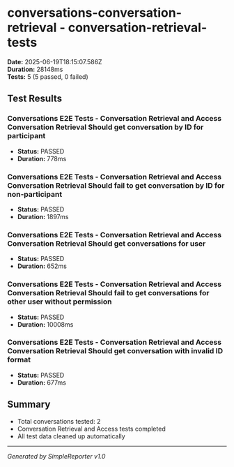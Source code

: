 # conversations-conversation-retrieval - conversation-retrieval-tests

**Date:** 2025-06-19T18:15:07.586Z  
**Duration:** 28148ms  
**Tests:** 5 (5 passed, 0 failed)

## Test Results


### Conversations E2E Tests - Conversation Retrieval and Access Conversation Retrieval Should get conversation by ID for participant
- **Status:** PASSED
- **Duration:** 778ms



### Conversations E2E Tests - Conversation Retrieval and Access Conversation Retrieval Should fail to get conversation by ID for non-participant
- **Status:** PASSED
- **Duration:** 1897ms



### Conversations E2E Tests - Conversation Retrieval and Access Conversation Retrieval Should get conversations for user
- **Status:** PASSED
- **Duration:** 652ms



### Conversations E2E Tests - Conversation Retrieval and Access Conversation Retrieval Should fail to get conversations for other user without permission
- **Status:** PASSED
- **Duration:** 10008ms



### Conversations E2E Tests - Conversation Retrieval and Access Conversation Retrieval Should get conversation with invalid ID format
- **Status:** PASSED
- **Duration:** 677ms



## Summary

- Total conversations tested: 2
- Conversation Retrieval and Access tests completed
- All test data cleaned up automatically

---
*Generated by SimpleReporter v1.0*
